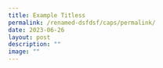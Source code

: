```yaml
---
title: Example Titless
permalink: /renamed-dsfdsf/caps/permalink/
date: 2023-06-26
layout: post
description: ""
image: ""
---
```

